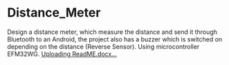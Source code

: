# Distance_Meter
Design a distance meter, which measure the distance and send it through Bluetooth to an Android, the project also has a buzzer which is switched on depending on the distance (Reverse Sensor). Using microcontroller EFM32WG.
[Uploading ReadME.docx…]()
